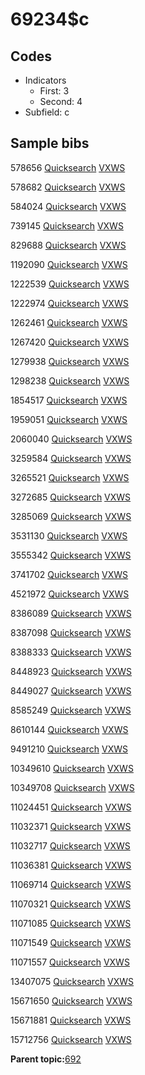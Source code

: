 # 69234$c

## Codes

-   Indicators
    -   First: 3
    -   Second: 4
-   Subfield: c

## Sample bibs

578656 [Quicksearch](https://search.library.yale.edu/catalog/578656) [VXWS](http://prodorbis.library.yale.edu:7014/vxws/GetHoldingsService?bibId=578656)

578682 [Quicksearch](https://search.library.yale.edu/catalog/578682) [VXWS](http://prodorbis.library.yale.edu:7014/vxws/GetHoldingsService?bibId=578682)

584024 [Quicksearch](https://search.library.yale.edu/catalog/584024) [VXWS](http://prodorbis.library.yale.edu:7014/vxws/GetHoldingsService?bibId=584024)

739145 [Quicksearch](https://search.library.yale.edu/catalog/739145) [VXWS](http://prodorbis.library.yale.edu:7014/vxws/GetHoldingsService?bibId=739145)

829688 [Quicksearch](https://search.library.yale.edu/catalog/829688) [VXWS](http://prodorbis.library.yale.edu:7014/vxws/GetHoldingsService?bibId=829688)

1192090 [Quicksearch](https://search.library.yale.edu/catalog/1192090) [VXWS](http://prodorbis.library.yale.edu:7014/vxws/GetHoldingsService?bibId=1192090)

1222539 [Quicksearch](https://search.library.yale.edu/catalog/1222539) [VXWS](http://prodorbis.library.yale.edu:7014/vxws/GetHoldingsService?bibId=1222539)

1222974 [Quicksearch](https://search.library.yale.edu/catalog/1222974) [VXWS](http://prodorbis.library.yale.edu:7014/vxws/GetHoldingsService?bibId=1222974)

1262461 [Quicksearch](https://search.library.yale.edu/catalog/1262461) [VXWS](http://prodorbis.library.yale.edu:7014/vxws/GetHoldingsService?bibId=1262461)

1267420 [Quicksearch](https://search.library.yale.edu/catalog/1267420) [VXWS](http://prodorbis.library.yale.edu:7014/vxws/GetHoldingsService?bibId=1267420)

1279938 [Quicksearch](https://search.library.yale.edu/catalog/1279938) [VXWS](http://prodorbis.library.yale.edu:7014/vxws/GetHoldingsService?bibId=1279938)

1298238 [Quicksearch](https://search.library.yale.edu/catalog/1298238) [VXWS](http://prodorbis.library.yale.edu:7014/vxws/GetHoldingsService?bibId=1298238)

1854517 [Quicksearch](https://search.library.yale.edu/catalog/1854517) [VXWS](http://prodorbis.library.yale.edu:7014/vxws/GetHoldingsService?bibId=1854517)

1959051 [Quicksearch](https://search.library.yale.edu/catalog/1959051) [VXWS](http://prodorbis.library.yale.edu:7014/vxws/GetHoldingsService?bibId=1959051)

2060040 [Quicksearch](https://search.library.yale.edu/catalog/2060040) [VXWS](http://prodorbis.library.yale.edu:7014/vxws/GetHoldingsService?bibId=2060040)

3259584 [Quicksearch](https://search.library.yale.edu/catalog/3259584) [VXWS](http://prodorbis.library.yale.edu:7014/vxws/GetHoldingsService?bibId=3259584)

3265521 [Quicksearch](https://search.library.yale.edu/catalog/3265521) [VXWS](http://prodorbis.library.yale.edu:7014/vxws/GetHoldingsService?bibId=3265521)

3272685 [Quicksearch](https://search.library.yale.edu/catalog/3272685) [VXWS](http://prodorbis.library.yale.edu:7014/vxws/GetHoldingsService?bibId=3272685)

3285069 [Quicksearch](https://search.library.yale.edu/catalog/3285069) [VXWS](http://prodorbis.library.yale.edu:7014/vxws/GetHoldingsService?bibId=3285069)

3531130 [Quicksearch](https://search.library.yale.edu/catalog/3531130) [VXWS](http://prodorbis.library.yale.edu:7014/vxws/GetHoldingsService?bibId=3531130)

3555342 [Quicksearch](https://search.library.yale.edu/catalog/3555342) [VXWS](http://prodorbis.library.yale.edu:7014/vxws/GetHoldingsService?bibId=3555342)

3741702 [Quicksearch](https://search.library.yale.edu/catalog/3741702) [VXWS](http://prodorbis.library.yale.edu:7014/vxws/GetHoldingsService?bibId=3741702)

4521972 [Quicksearch](https://search.library.yale.edu/catalog/4521972) [VXWS](http://prodorbis.library.yale.edu:7014/vxws/GetHoldingsService?bibId=4521972)

8386089 [Quicksearch](https://search.library.yale.edu/catalog/8386089) [VXWS](http://prodorbis.library.yale.edu:7014/vxws/GetHoldingsService?bibId=8386089)

8387098 [Quicksearch](https://search.library.yale.edu/catalog/8387098) [VXWS](http://prodorbis.library.yale.edu:7014/vxws/GetHoldingsService?bibId=8387098)

8388333 [Quicksearch](https://search.library.yale.edu/catalog/8388333) [VXWS](http://prodorbis.library.yale.edu:7014/vxws/GetHoldingsService?bibId=8388333)

8448923 [Quicksearch](https://search.library.yale.edu/catalog/8448923) [VXWS](http://prodorbis.library.yale.edu:7014/vxws/GetHoldingsService?bibId=8448923)

8449027 [Quicksearch](https://search.library.yale.edu/catalog/8449027) [VXWS](http://prodorbis.library.yale.edu:7014/vxws/GetHoldingsService?bibId=8449027)

8585249 [Quicksearch](https://search.library.yale.edu/catalog/8585249) [VXWS](http://prodorbis.library.yale.edu:7014/vxws/GetHoldingsService?bibId=8585249)

8610144 [Quicksearch](https://search.library.yale.edu/catalog/8610144) [VXWS](http://prodorbis.library.yale.edu:7014/vxws/GetHoldingsService?bibId=8610144)

9491210 [Quicksearch](https://search.library.yale.edu/catalog/9491210) [VXWS](http://prodorbis.library.yale.edu:7014/vxws/GetHoldingsService?bibId=9491210)

10349610 [Quicksearch](https://search.library.yale.edu/catalog/10349610) [VXWS](http://prodorbis.library.yale.edu:7014/vxws/GetHoldingsService?bibId=10349610)

10349708 [Quicksearch](https://search.library.yale.edu/catalog/10349708) [VXWS](http://prodorbis.library.yale.edu:7014/vxws/GetHoldingsService?bibId=10349708)

11024451 [Quicksearch](https://search.library.yale.edu/catalog/11024451) [VXWS](http://prodorbis.library.yale.edu:7014/vxws/GetHoldingsService?bibId=11024451)

11032371 [Quicksearch](https://search.library.yale.edu/catalog/11032371) [VXWS](http://prodorbis.library.yale.edu:7014/vxws/GetHoldingsService?bibId=11032371)

11032717 [Quicksearch](https://search.library.yale.edu/catalog/11032717) [VXWS](http://prodorbis.library.yale.edu:7014/vxws/GetHoldingsService?bibId=11032717)

11036381 [Quicksearch](https://search.library.yale.edu/catalog/11036381) [VXWS](http://prodorbis.library.yale.edu:7014/vxws/GetHoldingsService?bibId=11036381)

11069714 [Quicksearch](https://search.library.yale.edu/catalog/11069714) [VXWS](http://prodorbis.library.yale.edu:7014/vxws/GetHoldingsService?bibId=11069714)

11070321 [Quicksearch](https://search.library.yale.edu/catalog/11070321) [VXWS](http://prodorbis.library.yale.edu:7014/vxws/GetHoldingsService?bibId=11070321)

11071085 [Quicksearch](https://search.library.yale.edu/catalog/11071085) [VXWS](http://prodorbis.library.yale.edu:7014/vxws/GetHoldingsService?bibId=11071085)

11071549 [Quicksearch](https://search.library.yale.edu/catalog/11071549) [VXWS](http://prodorbis.library.yale.edu:7014/vxws/GetHoldingsService?bibId=11071549)

11071557 [Quicksearch](https://search.library.yale.edu/catalog/11071557) [VXWS](http://prodorbis.library.yale.edu:7014/vxws/GetHoldingsService?bibId=11071557)

13407075 [Quicksearch](https://search.library.yale.edu/catalog/13407075) [VXWS](http://prodorbis.library.yale.edu:7014/vxws/GetHoldingsService?bibId=13407075)

15671650 [Quicksearch](https://search.library.yale.edu/catalog/15671650) [VXWS](http://prodorbis.library.yale.edu:7014/vxws/GetHoldingsService?bibId=15671650)

15671881 [Quicksearch](https://search.library.yale.edu/catalog/15671881) [VXWS](http://prodorbis.library.yale.edu:7014/vxws/GetHoldingsService?bibId=15671881)

15712756 [Quicksearch](https://search.library.yale.edu/catalog/15712756) [VXWS](http://prodorbis.library.yale.edu:7014/vxws/GetHoldingsService?bibId=15712756)

**Parent topic:**[692](../../tags/692/692.md)

